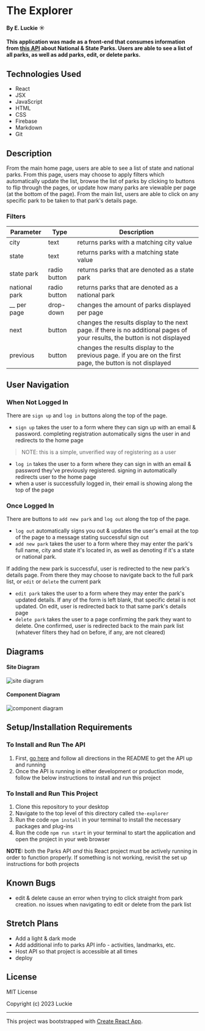 # The Explorer

#### By E. Luckie ☀️

#### This application was made as a front-end that consumes information from [this API](https://github.com/eluckie/ParksApi.Solution.git) about National & State Parks. Users are able to see a list of all parks, as well as add parks, edit, or delete parks. 

## Technologies Used

* React
* JSX
* JavaScript
* HTML
* CSS
* Firebase
* Markdown
* Git

## Description

From the main home page, users are able to see a list of state and national parks. From this page, users may choose to apply filters which automatically update the list, browse the list of parks by clicking to buttons to flip through the pages, or update how many parks are viewable per page (at the bottom of the page). From the main list, users are able to click on any specific park to be taken to that park's details page.

<!-- [Click here](https://eluckie.github.io/the-explorer/) to view the live version of this webpage. -->

### Filters

| Parameter | Type | Description |
| --------- | ----- | ----------- |
| city | text | returns parks with a matching city value |
| state | text | returns parks with a matching state value | 
| state park | radio button | returns parks that are denoted as a state park |
| national park | radio button | returns parks that are denoted as a national park |
| __ per page | drop-down | changes the amount of parks displayed per page |  
| next | button | changes the results display to the next page. if there is no additional pages of your results, the button is not displayed |
| previous | button | changes the results display to the previous page. if you are on the first page, the button is not displayed |

## User Navigation

### When Not Logged In

There are ``sign up`` and ``log in`` buttons along the top of the page.

* ``sign up`` takes the user to a form where they can sign up with an email & password. completing registration automatically signs the user in and redirects to the home page
>NOTE: this is a simple, unverified way of registering as a user
* ``log in`` takes the user to a form where they can sign in with an email & password they've previously registered. signing in automatically redirects user to the home page
* when a user is successfully logged in, their email is showing along the top of the page

### Once Logged In

There are buttons to ``add new park`` and ``log out`` along the top of the page.

* ``log out`` automatically signs you out & updates the user's email at the top of the page to a message stating successful sign out
* ``add new park`` takes the user to a form where they may enter the park's full name, city and state it's located in, as well as denoting if it's a state or national park. 

If adding the new park is successful, user is redirected to the new park's details page. From there they may choose to navigate back to the full park list, or ``edit`` or ``delete`` the current park
* ``edit park`` takes the user to a form where they may enter the park's updated details. If any of the form is left blank, that specific detail is not updated. On edit, user is redirected back to that same park's details page
* ``delete park`` takes the user to a page confirming the park they want to delete. One confirmed, user is redirected back to the main park list (whatever filters they had on before, if any, are not cleared)

## Diagrams

#### Site Diagram
![site diagram](./src/img/site-diagram.png)

#### Component Diagram
![component diagram](./src/img/component-diagram.png)

## Setup/Installation Requirements

### To Install and Run The API
1. First, [go here](https://github.com/eluckie/ParksApi.Solution.git) and follow all directions in the README to get the API up and running
2. Once the API is running in either development or production mode, follow the below instructions to install and run this project

### To Install and Run This Project

1. Clone this repository to your desktop
2. Navigate to the top level of this directory called ``the-explorer``
3. Run the code ``npm install`` in your terminal to install the necessary packages and plug-ins
4. Run the code ``npm run start`` in your terminal to start the application and open the project in your web browser

**NOTE:** both the Parks API _and_ this React project must be actively running in order to function properly. If something is not working, revisit the set up instructions for both projects

## Known Bugs

* edit & delete cause an error when trying to click straight from park creation. no issues when navigating to edit or delete from the park list

## Stretch Plans

* Add a light & dark mode
* Add additional info to parks API info - activities, landmarks, etc.
* Host API so that project is accessible at all times
* deploy

## License

MIT License

Copyright (c) 2023 Luckie

__________

This project was bootstrapped with [Create React App](https://github.com/facebook/create-react-app).